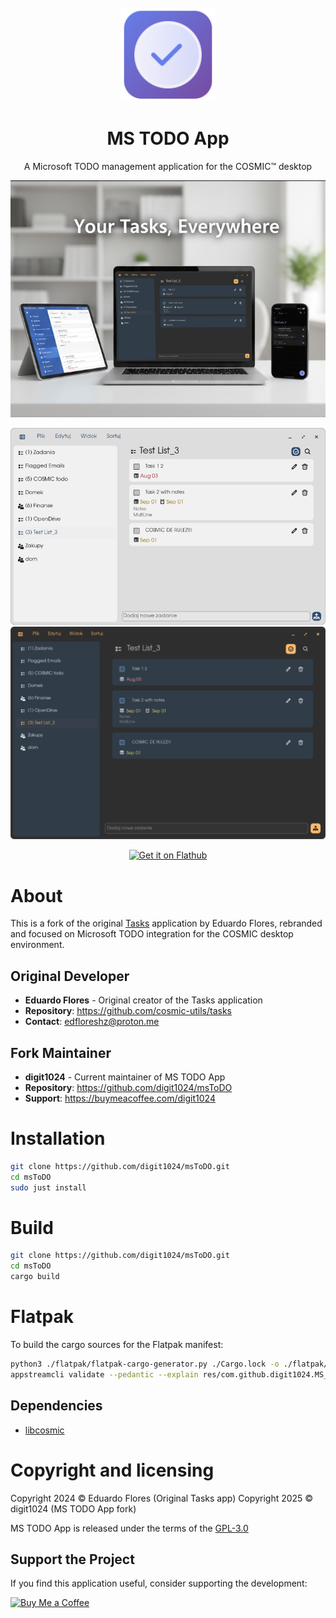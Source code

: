 <div align="center">
  <br>
  <img src="res/icons/hicolor/scalable/apps/com.github.digit1024.MS_TODO_APP.svg" width="150" />
  <h1>MS TODO App</h1>

  <p>A Microsoft TODO management application for the COSMIC™ desktop</p>
  
  ![baner.png](https://raw.githubusercontent.com/digit1024/msToDO/rebrand/res/screenshots/baner.png#gh-light-mode-only)

  ![window-light.png](https://raw.githubusercontent.com/digit1024/msToDO/main/res/screenshots/window-light.png#gh-light-mode-only)
  ![window-dark.png](https://raw.githubusercontent.com/digit1024/msToDO/main/res/screenshots/window-dark.png#gh-dark-mode-only)

  <a href='https://flathub.org/apps/com.github.digit1024.MS_TODO_APP'>
    <img width='200' alt='Get it on Flathub' src='https://flathub.org/api/badge?locale=en'/>
  </a>
</div>

# About

This is a fork of the original [Tasks](https://github.com/cosmic-utils/tasks) application by Eduardo Flores, rebranded and focused on Microsoft TODO integration for the COSMIC desktop environment.

## Original Developer
- **Eduardo Flores** - Original creator of the Tasks application
- **Repository**: https://github.com/cosmic-utils/tasks
- **Contact**: edfloreshz@proton.me

## Fork Maintainer
- **digit1024** - Current maintainer of MS TODO App
- **Repository**: https://github.com/digit1024/msToDO
- **Support**: https://buymeacoffee.com/digit1024

# Installation

```bash
git clone https://github.com/digit1024/msToDO.git
cd msToDO
sudo just install
```

# Build

```bash
git clone https://github.com/digit1024/msToDO.git
cd msToDO
cargo build
```

# Flatpak

To build the cargo sources for the Flatpak manifest:

```bash
python3 ./flatpak/flatpak-cargo-generator.py ./Cargo.lock -o ./flatpak/cargo-sources.json
appstreamcli validate --pedantic --explain res/com.github.digit1024.MS_TODO_APP.metainfo.xml
```

## Dependencies

- [libcosmic](https://github.com/pop-os/libcosmic?tab=readme-ov-file#building)

# Copyright and licensing

Copyright 2024 © Eduardo Flores (Original Tasks app)
Copyright 2025 © digit1024 (MS TODO App fork)

MS TODO App is released under the terms of the [GPL-3.0](https://github.com/digit1024/msToDO/blob/main/LICENSE)

## Support the Project

If you find this application useful, consider supporting the development:

[![Buy Me a Coffee](https://img.shields.io/badge/Buy%20Me%20a%20Coffee-FFDD00?style=for-the-badge&logo=buy-me-a-coffee&logoColor=black)](https://buymeacoffee.com/digit1024)
